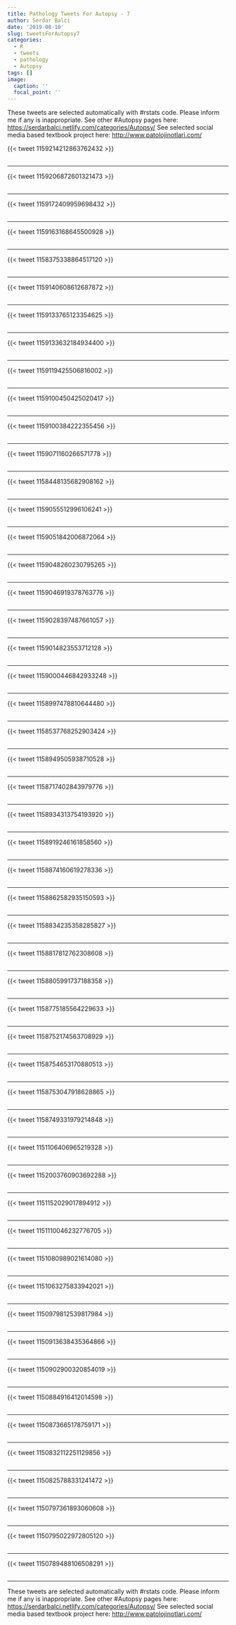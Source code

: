 ```yaml
---
title: Pathology Tweets For Autopsy - 7
author: Serdar Balci
date: '2019-08-10'
slug: tweetsForAutopsy7
categories:
  - R
  - tweets
  - pathology
  - Autopsy
tags: []
image:
  caption: ''
  focal_point: ''
---
```



These tweets are selected automatically with #rstats code. Please inform me if any is inappropriate.
See other #Autopsy pages here: https://serdarbalci.netlify.com/categories/Autopsy/ 
See selected social media based textbook project here: http://www.patolojinotlari.com/

{{< tweet 1159214212863762432 >}}
<br>
<br>
<hr>
{{< tweet 1159206872601321473 >}}
<br>
<br>
<hr>
{{< tweet 1159172409959698432 >}}
<br>
<br>
<hr>
{{< tweet 1159163168645500928 >}}
<br>
<br>
<hr>
{{< tweet 1158375338864517120 >}}
<br>
<br>
<hr>
{{< tweet 1159140608612687872 >}}
<br>
<br>
<hr>
{{< tweet 1159133765123354625 >}}
<br>
<br>
<hr>
{{< tweet 1159133632184934400 >}}
<br>
<br>
<hr>
{{< tweet 1159119425506816002 >}}
<br>
<br>
<hr>
{{< tweet 1159100450425020417 >}}
<br>
<br>
<hr>
{{< tweet 1159100384222355456 >}}
<br>
<br>
<hr>
{{< tweet 1159071160266571778 >}}
<br>
<br>
<hr>
{{< tweet 1158448135682908162 >}}
<br>
<br>
<hr>
{{< tweet 1159055512996106241 >}}
<br>
<br>
<hr>
{{< tweet 1159051842006872064 >}}
<br>
<br>
<hr>
{{< tweet 1159048260230795265 >}}
<br>
<br>
<hr>
{{< tweet 1159046919378763776 >}}
<br>
<br>
<hr>
{{< tweet 1159028397487661057 >}}
<br>
<br>
<hr>
{{< tweet 1159014823553712128 >}}
<br>
<br>
<hr>
{{< tweet 1159000446842933248 >}}
<br>
<br>
<hr>
{{< tweet 1158997478810644480 >}}
<br>
<br>
<hr>
{{< tweet 1158537768252903424 >}}
<br>
<br>
<hr>
{{< tweet 1158949505938710528 >}}
<br>
<br>
<hr>
{{< tweet 1158717402843979776 >}}
<br>
<br>
<hr>
{{< tweet 1158934313754193920 >}}
<br>
<br>
<hr>
{{< tweet 1158919246161858560 >}}
<br>
<br>
<hr>
{{< tweet 1158874160619278336 >}}
<br>
<br>
<hr>
{{< tweet 1158862582935150593 >}}
<br>
<br>
<hr>
{{< tweet 1158834235358285827 >}}
<br>
<br>
<hr>
{{< tweet 1158817812762308608 >}}
<br>
<br>
<hr>
{{< tweet 1158805991737188358 >}}
<br>
<br>
<hr>
{{< tweet 1158775185564229633 >}}
<br>
<br>
<hr>
{{< tweet 1158752174563708929 >}}
<br>
<br>
<hr>
{{< tweet 1158754653170880513 >}}
<br>
<br>
<hr>
{{< tweet 1158753047918628865 >}}
<br>
<br>
<hr>
{{< tweet 1158749331979214848 >}}
<br>
<br>
<hr>
{{< tweet 1151106406965219328 >}}
<br>
<br>
<hr>
{{< tweet 1152003760903692288 >}}
<br>
<br>
<hr>
{{< tweet 1151152029017894912 >}}
<br>
<br>
<hr>
{{< tweet 1151110046232776705 >}}
<br>
<br>
<hr>
{{< tweet 1151080989021614080 >}}
<br>
<br>
<hr>
{{< tweet 1151063275833942021 >}}
<br>
<br>
<hr>
{{< tweet 1150979812539817984 >}}
<br>
<br>
<hr>
{{< tweet 1150913638435364866 >}}
<br>
<br>
<hr>
{{< tweet 1150902900320854019 >}}
<br>
<br>
<hr>
{{< tweet 1150884916412014598 >}}
<br>
<br>
<hr>
{{< tweet 1150873665178759171 >}}
<br>
<br>
<hr>
{{< tweet 1150832112251129856 >}}
<br>
<br>
<hr>
{{< tweet 1150825788331241472 >}}
<br>
<br>
<hr>
{{< tweet 1150797361893060608 >}}
<br>
<br>
<hr>
{{< tweet 1150795022972805120 >}}
<br>
<br>
<hr>
{{< tweet 1150789488106508291 >}}
<br>
<br>
<hr>


These tweets are selected automatically with #rstats code. Please inform me if any is inappropriate.
See other #Autopsy pages here: https://serdarbalci.netlify.com/categories/Autopsy/ 
See selected social media based textbook project here: http://www.patolojinotlari.com/
